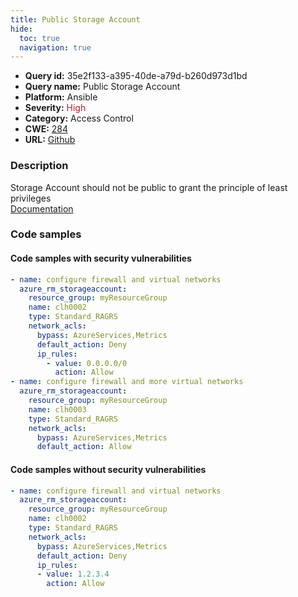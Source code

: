 ```yaml
---
title: Public Storage Account
hide:
  toc: true
  navigation: true
---
```


<style>
  .highlight .hll {
    background-color: #ff171742;
  }
  .md-content {
    max-width: 1100px;
    margin: 0 auto;
  }
</style>

-   **Query id:** 35e2f133-a395-40de-a79d-b260d973d1bd
-   **Query name:** Public Storage Account
-   **Platform:** Ansible
-   **Severity:** <span style="color:#bb2124">High</span>
-   **Category:** Access Control
-   **CWE:** <a href="https://cwe.mitre.org/data/definitions/284.html" onclick="newWindowOpenerSafe(event, 'https://cwe.mitre.org/data/definitions/284.html')">284</a>
-   **URL:** [Github](https://github.com/Checkmarx/kics/tree/master/assets/queries/ansible/azure/public_storage_account)

### Description
Storage Account should not be public to grant the principle of least privileges<br>
[Documentation](https://docs.ansible.com/ansible/latest/collections/azure/azcollection/azure_rm_storageaccount_module.html#parameter-network_acls)

### Code samples
#### Code samples with security vulnerabilities
```yaml title="Positive test num. 1 - yaml file" hl_lines="9 19"
- name: configure firewall and virtual networks
  azure_rm_storageaccount:
    resource_group: myResourceGroup
    name: clh0002
    type: Standard_RAGRS
    network_acls:
      bypass: AzureServices,Metrics
      default_action: Deny
      ip_rules:
        - value: 0.0.0.0/0
          action: Allow
- name: configure firewall and more virtual networks
  azure_rm_storageaccount:
    resource_group: myResourceGroup
    name: clh0003
    type: Standard_RAGRS
    network_acls:
      bypass: AzureServices,Metrics
      default_action: Allow

```


#### Code samples without security vulnerabilities
```yaml title="Negative test num. 1 - yaml file"
- name: configure firewall and virtual networks
  azure_rm_storageaccount:
    resource_group: myResourceGroup
    name: clh0002
    type: Standard_RAGRS
    network_acls:
      bypass: AzureServices,Metrics
      default_action: Deny
      ip_rules:
      - value: 1.2.3.4
        action: Allow

```
